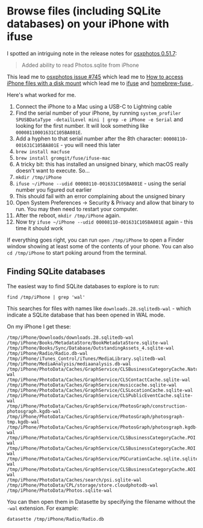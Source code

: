 # Browse files (including SQLite databases) on your iPhone with ifuse

I spotted an intriguing note in the release notes for [osxphotos 0.51.7](https://github.com/RhetTbull/osxphotos/releases/tag/v0.51.7):

> Added ability to read Photos.sqlite from iPhone

This lead me to [osxphotos issue #745](https://github.com/RhetTbull/osxphotos/issues/745) which lead me to [How to access iPhone files with a disk mount](https://reincubate.com/support/how-to/mount-iphone-files/) which lead me to [ifuse](https://github.com/libimobiledevice/ifuse) and [ homebrew-fuse
](https://github.com/gromgit/homebrew-fuse).

Here's what worked for me.

1. Connect the iPhone to a Mac using a USB-C to Lightning cable
2. Find the serial number of your iPhone, by running `system_profiler SPUSBDataType -detailLevel mini | grep -e iPhone -e Serial` and looking for the first number. It will look something like `00008110001631C105BA801E`.
3. Add a hyphen to that serial number after the 8th character: `00008110-001631C105BA801E` - you will need this later
4. `brew install macfuse`
5. `brew install gromgit/fuse/ifuse-mac`
6. A tricky bit: this has installed an unsigned binary, which macOS really doesn't want to execute. So...
7. `mkdir /tmp/iPhone`
8. `ifuse ~/iPhone --udid 00008110-001631C105BA801E` - using the serial number you figured out earlier
9. This should fail with an error complaining about the unsigned binary
10. Open System Preferences -> Security & Privacy and allow that binary to run. You may then need to restart your computer.
11. After the reboot, `mkdir /tmp/iPhone` again.
12. Now try `ifuse ~/iPhone --udid 00008110-001631C105BA801E` again - this time it should work

If everything goes right, you can run `open /tmp/iPhone` to open a Finder window showing at least some of the contents of your phone. You can also `cd /tmp/iPhone` to start poking around from the terminal.

## Finding SQLite databases

The easiest way to find SQLite databases to explore is to run:

    find /tmp/iPhone | grep 'wal'

This searches for files with names like `downloads.28.sqlitedb-wal` - which indicate a SQLite database that has been opened in WAL mode.

On my iPhone I get these:
```
/tmp/iPhone/Downloads/downloads.28.sqlitedb-wal
/tmp/iPhone/Books/MetadataStore/BookMetadataStore.sqlite-wal
/tmp/iPhone/Books/Sync/Database/OutstandingAssets_4.sqlite-wal
/tmp/iPhone/Radio/Radio.db-wal
/tmp/iPhone/iTunes_Control/iTunes/MediaLibrary.sqlitedb-wal
/tmp/iPhone/MediaAnalysis/mediaanalysis.db-wal
/tmp/iPhone/PhotoData/Caches/GraphService/CLSBusinessCategoryCache.Nature.sqlite-wal
/tmp/iPhone/PhotoData/Caches/GraphService/CLSContactCache.sqlite-wal
/tmp/iPhone/PhotoData/Caches/GraphService/musiccache.sqlite-wal
/tmp/iPhone/PhotoData/Caches/GraphService/CLSLocationCache.sqlite-wal
/tmp/iPhone/PhotoData/Caches/GraphService/CLSPublicEventCache.sqlite-wal
/tmp/iPhone/PhotoData/Caches/GraphService/PhotosGraph/construction-photosgraph.kgdb-wal
/tmp/iPhone/PhotoData/Caches/GraphService/PhotosGraph/photosgraph-tmp.kgdb-wal
/tmp/iPhone/PhotoData/Caches/GraphService/PhotosGraph/photosgraph.kgdb-wal
/tmp/iPhone/PhotoData/Caches/GraphService/CLSBusinessCategoryCache.POI.sqlite-wal
/tmp/iPhone/PhotoData/Caches/GraphService/CLSBusinessCategoryCache.ROI.sqlite-wal
/tmp/iPhone/PhotoData/Caches/GraphService/PGCurationCache.sqlite.sqlite-wal
/tmp/iPhone/PhotoData/Caches/GraphService/CLSBusinessCategoryCache.AOI.sqlite-wal
/tmp/iPhone/PhotoData/Caches/search/psi.sqlite-wal
/tmp/iPhone/PhotoData/CPL/storage/store.cloudphotodb-wal
/tmp/iPhone/PhotoData/Photos.sqlite-wal
```
You can then open them in Datasette by specifying the filename without the `-wal` extension. For example:

    datasette /tmp/iPhone/Radio/Radio.db
